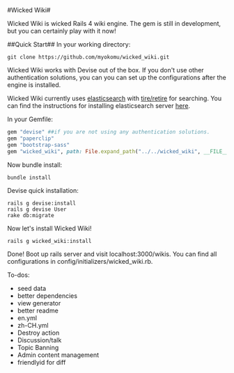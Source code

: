 #Wicked Wiki#

Wicked Wiki is wicked Rails 4 wiki engine. The gem is still in development, but you can certainly play with it now!

##Quick Start##
In your working directory:

```shell
git clone https://github.com/myokomu/wicked_wiki.git
```

Wicked Wiki works with Devise out of the box. If you don't use other authentication solutions, you can you can set up the configurations after the engine is installed.

Wicked Wiki currently uses [elasticsearch](http://www.elasticsearch.org) with [tire/retire](https://github.com/karmi/retire) for searching. You can find the instructions for installing elasticsearch server [here](https://github.com/karmi/retire).  

In your Gemfile:

```ruby
gem "devise" ##if you are not using any authentication solutions.
gem "paperclip"
gem "bootstrap-sass"
gem "wicked_wiki", path: File.expand_path("../../wicked_wiki", __FILE__)
```

Now bundle install:

```shell
bundle install
```

Devise quick installation:

```shell
rails g devise:install
rails g devise User
rake db:migrate
```

Now let's install Wicked Wiki!
```shell
rails g wicked_wiki:install
```

Done! Boot up rails server and visit localhost:3000/wikis.
You can find all configurations in config/initializers/wicked_wiki.rb.


To-dos:

+ seed data
+ better dependencies
+ view generator
+ better readme
+ en.yml
+ zh-CH.yml
+ Destroy action
+ Discussion/talk
+ Topic Banning
+ Admin content management
+ friendlyid for diff
